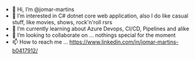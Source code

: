 - 👋 Hi, I’m @jomar-martins
- 👀 I’m interested in C# dotnet core web application, also I do like casual stuff, like movies, shows, rock'n'roll rsrs
- 🌱 I’m currently learning about Azure Devops, CI/CD, Pipelines and alike
- 💞️ I’m looking to collaborate on ... nothings special for the moment
- 📫 How to reach me ... https://www.linkedin.com/in/jomar-martins-b0417912/

<!---
jomar-martins/jomar-martins is a ✨ special ✨ repository because its `README.md` (this file) appears on your GitHub profile.
You can click the Preview link to take a look at your changes.
--->
